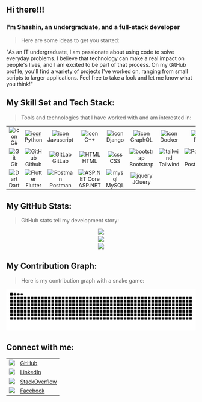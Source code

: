 ## Hi there!!!

<h3> I'm Shashin, an undergraduate, and a full-stack developer </h3>

> Here are some ideas to get you started:

"As an IT undergraduate, I am passionate about using code to solve everyday problems. I believe that technology can make a real impact on people's lives, and I am excited to be part of that process. On my GitHub profile, you'll find a variety of projects I've worked on, ranging from small scripts to larger applications. Feel free to take a look and let me know what you think!"


## My Skill Set and Tech Stack: 

> Tools and technologies that I have worked with and am interested in:
<table align="center">
  <tr>
    <td align="center" width="96">
        <img src="https://techstack-generator.vercel.app/csharp-icon.svg" alt="icon" width="65" height="65" />
      <br>C#
    </td>
    <td align="center" width="96">
      <a href="#macropower-tech">
        <img src="https://techstack-generator.vercel.app/python-icon.svg" alt="icon" width="65" height="65" />
      </a>
      <br>Python
    </td>
    <td align="center" width="96">
        <img src="https://techstack-generator.vercel.app/js-icon.svg" alt="icon" width="65" height="65" />
      <br>Javascript
    </td>
    <td align="center" width="96">
        <img src="https://techstack-generator.vercel.app/cpp-icon.svg" alt="icon" width="65" height="65" />
      <br>C++
    </td>
    <td align="center" width="96">
        <img src="https://techstack-generator.vercel.app/django-icon.svg" alt="icon" width="65" height="65" />
      <br>Django
    </td>
    <td align="center" width="96">
        <img src="https://techstack-generator.vercel.app/graphql-icon.svg" alt="icon" width="65" height="65" />
      <br>GraphQL
    </td>
    <td align="center" width="96">
        <img src="https://techstack-generator.vercel.app/docker-icon.svg" alt="icon" width="65" height="65" />
      <br>Docker
    </td>
    <td align="center" width="96">
        <img src="https://techstack-generator.vercel.app/restapi-icon.svg" alt="icon" width="65" height="65" />
      <br>Rest
    </td>
    <td align="center" width="96">
        <img src="https://techstack-generator.vercel.app/kubernetes-icon.svg" alt="icon" width="65" height="65" />
      <br>Kubernetes
    </td>
  </tr>
  <tr>
    <td align="center" width="96"> 
        <img src="https://user-images.githubusercontent.com/25181517/192108372-f71d70ac-7ae6-4c0d-8395-51d8870c2ef0.png" width="48" height="48" alt="Git" />
      <br>Git
    </td>
    <td align="center" width="96">
        <img src="https://user-images.githubusercontent.com/25181517/192108374-8da61ba1-99ec-41d7-80b8-fb2f7c0a4948.png" width="48" height="48" alt="GitHub" />
      <br>Github
    </td>
    <td align="center"  width="96">
        <img src="https://user-images.githubusercontent.com/25181517/192108376-c675d39b-90f6-4073-bde6-5a9291644657.png" width="48" height="48" alt="GitLab" />
      <br>GitLab
    </td>
    <td align="center"  width="96">
        <img src="https://skillicons.dev/icons?i=html" width="48" height="48" alt="HTML" />
      <br>HTML
    </td>
    <td align="center" width="96">
        <img src="https://skillicons.dev/icons?i=css" width="48" height="48" alt="css" />
      <br>CSS
    </td>
    <td align="center"  width="96">
        <img src="https://skillicons.dev/icons?i=bootstrap" width="48" height="48" alt="bootstrap" />
      <br>Bootstrap
    </td>
    <td align="center" width="96">
        <img src="https://skillicons.dev/icons?i=tailwind" width="48" height="48" alt="tailwind" />
      <br>Tailwind
    </td>
    <td align="center" width="96">
        <img src="https://skillicons.dev/icons?i=postgres" width="48" height="48" alt="PostgreSQL" />
      <br>PostgreSQL
    </td>
    <td align="center" width="96">
        <img src="https://skillicons.dev/icons?i=redis" width="48" height="48" alt="redis" />
      <br>redis
    </td>
  </tr>
 <tr>
      <td align="center" width="96">
        <img src="https://user-images.githubusercontent.com/25181517/186150304-1568ffdf-4c62-4bdc-9cf1-8d8efcea7c5b.png" width="48" height="48" alt="Dart" />
      <br>Dart
    </td>
        <td align="center" width="96">
        <img src="https://user-images.githubusercontent.com/25181517/186150365-da1eccce-6201-487c-8649-45e9e99435fd.png" width="48" height="48" alt="Flutter" />
      <br>Flutter
    </td>
        <td align="center" width="96">
        <img src="https://user-images.githubusercontent.com/25181517/192109061-e138ca71-337c-4019-8d42-4792fdaa7128.png" width="48" height="48" alt="Postman" />
      <br>Postman
    </td>
          <td align="center" width="96">
        <img src="https://skillicons.dev/icons?i=dotnet" width="48" height="48" alt="ASP.NET Core" />
      <br>ASP.NET
    </td>
            <td align="center" width="96">
        <img src="https://skillicons.dev/icons?i=mysql" width="48" height="48" alt="mysql" />
      <br>MySQL
    </td>
              <td align="center" width="96">
        <img src="https://skillicons.dev/icons?i=jquery" width="48" height="48" alt="jquery" />
      <br>JQuery
    </td>
 </tr>
</table>

## My GitHub Stats:
> GitHub stats tell my development story:
<div align="center">
  <img src="https://github-readme-stats.vercel.app/api?username=shashinherath&theme=radical&hide_border=false&include_all_commits=true&count_private=false"><br>
  <img src="https://github-readme-streak-stats.herokuapp.com/?user=shashinherath&theme=radical&hide_border=false"><br>
  <img src="https://github-readme-stats.vercel.app/api/top-langs/?username=shashinherath&theme=radical&hide_border=false&include_all_commits=true&count_private=false&layout=compact">
</div>

## My Contribution Graph:
> Here is my contribution graph with a snake game:
<div align="center">
  <img src="https://github.com/shashinherath/shashinherath/blob/output/github-contribution-grid-snake-dark.svg">
</div>

## Connect with me:
<table>
  <tr>
    <td> <img src="https://img.icons8.com/?size=512&id=63777&format=png" height="30px"> </td>
    <td> <a href="https://github.com/shashinherath"> GitHub </a> </td>
  </tr>
  <tr>
    <td> <img src="https://img.icons8.com/?size=512&id=13930&format=png" height="30px"> </td>
    <td> <a href="https://www.linkedin.com/in/shashin-herath"> LinkedIn </a> </td>
  </tr>
  <tr>
    <td> <img src="https://img.icons8.com/?size=512&id=13955&format=png" height="30px"> </td>
    <td> <a href="https://stackoverflow.com/users/20285881/shashin-herath"> StackOverflow </a> </td>
  </tr>
  <tr>
    <td> <img src="https://img.icons8.com/?size=512&id=118497&format=png" height="30px"> </td>
    <td> <a href="https://web.facebook.com/shashinmalinda.herath"> Facebook </a> </td>
  </tr>
</table>
